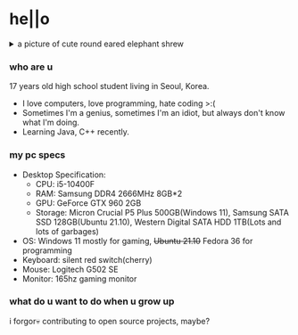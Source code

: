 # he||o
<details><summary>a picture of cute round eared elephant shrew</summary>
  
![image](https://user-images.githubusercontent.com/77315866/150994224-0fc961e4-75f9-4582-a608-ca72dfbfc32b.png)
</details>

### who are u
17 years old high school student living in Seoul, Korea.
* I love computers, love programming, hate coding >:(
* Sometimes I'm a genius, sometimes I'm an idiot, but always don't know what I'm doing.
* Learning Java, C++ recently.

### my pc specs
* Desktop Specification:
  *  CPU: i5-10400F
  *  RAM: Samsung DDR4 2666MHz 8GB*2
  *  GPU: GeForce GTX 960 2GB
  *  Storage: Micron Crucial P5 Plus 500GB(Windows 11), Samsung SATA SSD 128GB(Ubuntu 21.10), Western Digital SATA HDD 1TB(Lots and lots of garbages)
* OS: Windows 11 mostly for gaming, ~~Ubuntu 21.10~~ Fedora 36 for programming
* Keyboard: silent red switch(cherry)
* Mouse: Logitech G502 SE
* Monitor: 165hz gaming monitor

### what do u want to do when u grow up
i forgor:skull: contributing to open source projects, maybe?
